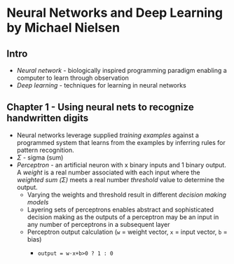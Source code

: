 # Neural Networks and Deep Learning by Michael Nielsen

## Intro

- *Neural network* - biologically inspired programming paradigm enabling a computer to learn through observation
- *Deep learning* - techniques for learning in neural networks

## Chapter 1 - Using neural nets to recognize handwritten digits

- Neural networks leverage supplied *training examples* against a programmed system that learns from the examples by inferring rules for pattern recognition.
- *Σ* - sigma (sum)
- *Perceptron* - an artificial neuron with x binary inputs and 1 binary output. A *weight* is a real number associated with each input where the *weighted sum (Σ)* meets a real number *threshold* value to determine the output.
    - Varying the weights and threshold result in different *decision making models*
    - Layering sets of perceptrons enables abstract and sophisticated decision making as the outputs of a perceptron may be an input in any number of perceptrons in a subsequent layer
    - Perceptron output calculation (`w` = weight vector, `x` = input vector, `b` = bias)
        - ```
          output = w⋅x+b>0 ? 1 : 0
          ```
